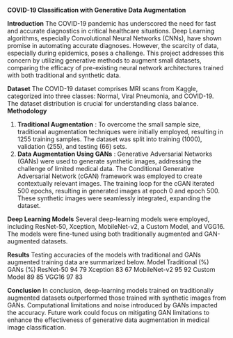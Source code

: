 **COVID-19 Classification with Generative Data Augmentation**

**Introduction**
The COVID-19 pandemic has underscored the need for fast and accurate diagnostics in critical healthcare situations. Deep Learning algorithms, especially Convolutional Neural Networks 
(CNNs), have shown promise in automating accurate diagnoses. However, the scarcity of data, especially during epidemics, poses a challenge. This project addresses this concern by 
utilizing generative methods to augment small datasets, comparing the efficacy of pre-existing neural network architectures trained with both traditional and synthetic data.

**Dataset**
The COVID-19 dataset comprises MRI scans from Kaggle, categorized into three classes: Normal, Viral Pneumonia, and COVID-19. The dataset distribution is crucial for 
understanding class balance.
**Methodology**
1. **Traditional Augmentation** :  To overcome the small sample size, traditional augmentation techniques were initially employed, resulting in 1255 training samples.
The dataset was split into training (1000), validation (255), and testing (66) sets.
2. **Data Augmentation Using GANs** : Generative Adversarial Networks (GANs) were used to generate synthetic images, addressing the challenge of limited medical data.
The Conditional Generative Adversarial Network (cGAN) framework was employed to create contextually relevant images.
The training loop for the cGAN iterated 500 epochs, resulting in generated images at epoch 0 and epoch 500. These synthetic images were seamlessly integrated, expanding the dataset.

**Deep Learning Models**
Several deep-learning models were employed, including ResNet-50, Xception, MobileNet-v2, a Custom Model, and VGG16. The models were fine-tuned using both traditionally augmented 
and GAN-augmented datasets.

**Results**
Testing accuracies of the models with traditional and GANs augmented training data are summarized below.
Model	Traditional (%)	GANs (%)
ResNet-50	94	79
Xception	83	67
MobileNet-v2	95	92
Custom Model	89	85
VGG16	97	83

**Conclusion**
In conclusion, deep-learning models trained on traditionally augmented datasets outperformed those trained with synthetic images from GANs. Computational limitations
and noise introduced by GANs impacted the accuracy. Future work could focus on mitigating GAN limitations to enhance the effectiveness of generative data augmentation in 
medical image classification. 
